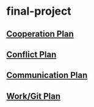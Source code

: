 # final-project

## [Cooperation Plan](Administrivia/CooperationPlan.md)

## [Conflict Plan](Administrivia/ConflictPlan.md)

## [Communication Plan](Administrivia/CommunicationPlan.md)

## [Work/Git Plan](Administrivia/WorkPlan_Git.md)
